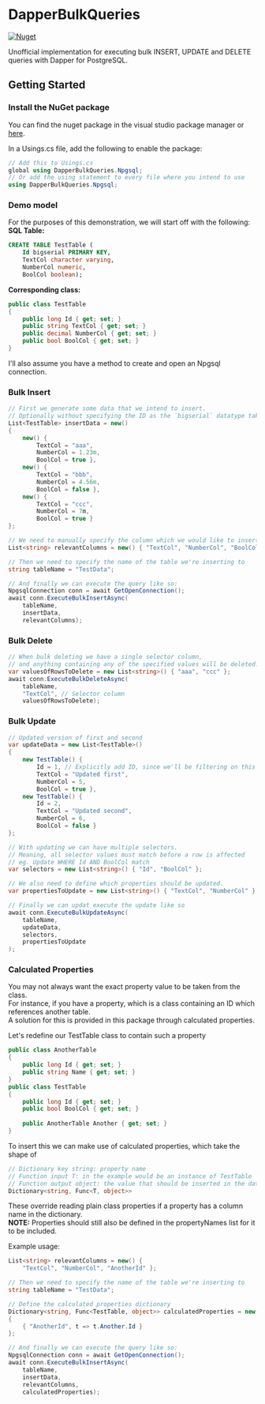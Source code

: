 # DapperBulkQueries

[![Nuget](https://img.shields.io/nuget/v/DapperBulkQueries.Npgsql?style=for-the-badge "Nuget")](https://www.nuget.org/packages/DapperBulkQueries.Npgsql/)

Unofficial implementation for executing bulk INSERT, UPDATE and DELETE queries with Dapper for PostgreSQL.

## Getting Started

### Install the NuGet package

You can find the nuget package in the visual studio package manager or [here](https://www.nuget.org/packages/DapperBulkQueries.Npgsql/).

In a Usings.cs file, add the following to enable the package:

```csharp
// Add this to Usings.cs
global using DapperBulkQueries.Npgsql;
// Or add the using statement to every file where you intend to use 
using DapperBulkQueries.Npgsql;
```

### Demo model
For the purposes of this demonstration, we will start off with the following:
**SQL Table:**

```sql
CREATE TABLE TestTable (
    Id bigserial PRIMARY KEY,
    TextCol character varying,
    NumberCol numeric,
    BoolCol boolean);
```

**Corresponding class:**

```csharp
public class TestTable
{
    public long Id { get; set; }
    public string TextCol { get; set; }
    public decimal NumberCol { get; set; }
    public bool BoolCol { get; set; }
}
```
I'll also assume you have a method to create and open an Npgsql connection.

### Bulk Insert


```csharp
// First we generate some data that we intend to insert.
// Optionally without specifying the ID as the `bigserial` datatype takes care of that.
List<TestTable> insertData = new()
{
    new() {
        TextCol = "aaa",
        NumberCol = 1.23m,
        BoolCol = true },
    new() {
        TextCol = "bbb",
        NumberCol = 4.56m,
        BoolCol = false },
    new() {
        TextCol = "ccc",
        NumberCol = 7m,
        BoolCol = true }
};

// We need to manually specify the column which we would like to insert
List<string> relevantColumns = new() { "TextCol", "NumberCol", "BoolCol" };

// Then we need to specify the name of the table we're inserting to
string tableName = "TestData";

// And finally we can execute the query like so:
NpgsqlConnection conn = await GetOpenConnection();
await conn.ExecuteBulkInsertAsync(
    tableName,
    insertData,
    relevantColumns);
```

### Bulk Delete
```csharp
// When bulk deleting we have a single selector column, 
// and anything containing any of the specified values will be deleted.
var valuesOfRowsToDelete = new List<string>() { "aaa", "ccc" };
await conn.ExecuteBulkDeleteAsync(
    tableName, 
    "TextCol", // Selector column
    valuesOfRowsToDelete);

```

### Bulk Update
```csharp
// Updated version of first and second
var updateData = new List<TestTable>()
{
    new TestTable() { 
        Id = 1, // Explicitly add ID, since we'll be filtering on this
        TextCol = "Updated first", 
        NumberCol = 5, 
        BoolCol = true },
    new TestTable() { 
        Id = 2,
        TextCol = "Updated second",
        NumberCol = 6, 
        BoolCol = false }
};

// With updating we can have multiple selectors. 
// Meaning, all selector values must match before a row is affected
// eg. Update WHERE Id AND BoolCol match
var selectors = new List<string>() { "Id", "BoolCol" };

// We also need to define which properties should be updated.
var propertiesToUpdate = new List<string>() { "TextCol", "NumberCol" };

// Finally we can updat execute the update like so
await conn.ExecuteBulkUpdateAsync(
    tableName,
    updateData,
    selectors,
    propertiesToUpdate
);
```

### Calculated Properties
You may not always want the exact property value to be taken from the class.  
For instance, if you have a property, which is a class containing an ID which references another table.  
A solution for this is provided in this package through calculated properties.

Let's redefine our TestTable class to contain such a property
```csharp
public class AnotherTable
{
    public long Id { get; set; }
    public string Name { get; set; }
}
public class TestTable
{
    public long Id { get; set; }
    public bool BoolCol { get; set; }
    
    public AnotherTable Another { get; set; }
}
```

To insert this we can make use of calculated properties, which take the shape of 
```csharp
// Dictionary key string: property name
// Function input T: in the example would be an instance of TestTable
// Function output object: the value that should be inserted in the database
Dictionary<string, Func<T, object>>
```

These override reading plain class properties if a property has a column name in the dictionary.  
**NOTE:** Properties should still also be defined in the propertyNames list for it to be included.

Example usage:
```csharp
List<string> relevantColumns = new() { 
    "TextCol", "NumberCol", "AnotherId" };

// Then we need to specify the name of the table we're inserting to
string tableName = "TestData";

// Define the calculated properties dictionary
Dictionary<string, Func<TestTable, object>> calculatedProperties = new()
{
    { "AnotherId", t => t.Another.Id }
};

// And finally we can execute the query like so:
NpgsqlConnection conn = await GetOpenConnection();
await conn.ExecuteBulkInsertAsync(
    tableName,
    insertData,
    relevantColumns,
    calculatedProperties);
```